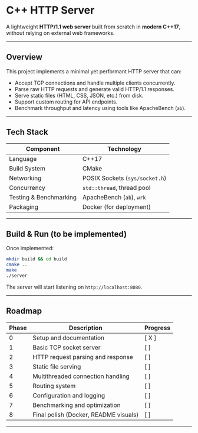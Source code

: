 # C++ HTTP Server

A lightweight **HTTP/1.1 web server** built from scratch in **modern C++17**, without relying on external web frameworks.

---

## Overview

This project implements a minimal yet performant HTTP server that can:

- Accept TCP connections and handle multiple clients concurrently.
- Parse raw HTTP requests and generate valid HTTP/1.1 responses.
- Serve static files (HTML, CSS, JSON, etc.) from disk.
- Support custom routing for API endpoints.
- Benchmark throughput and latency using tools like ApacheBench (`ab`).

---

## Tech Stack

| Component              | Technology                     |
| ---------------------- | ------------------------------ |
| Language               | C++17                          |
| Build System           | CMake                          |
| Networking             | POSIX Sockets (`sys/socket.h`) |
| Concurrency            | `std::thread`, thread pool     |
| Testing & Benchmarking | ApacheBench (`ab`), `wrk`      |
| Packaging              | Docker (for deployment)        |

---

## Build & Run (to be implemented)

Once implemented:

```bash
mkdir build && cd build
cmake ..
make
./server
```

The server will start listening on `http://localhost:8080`.

---

## Roadmap

| Phase | Description                           | Progress |
| ----- | ------------------------------------- | -------- |
| 0     | Setup and documentation               | [ X ]    |
| 1     | Basic TCP socket server               | [ ]      |
| 2     | HTTP request parsing and response     | [ ]      |
| 3     | Static file serving                   | [ ]      |
| 4     | Multithreaded connection handling     | [ ]      |
| 5     | Routing system                        | [ ]      |
| 6     | Configuration and logging             | [ ]      |
| 7     | Benchmarking and optimization         | [ ]      |
| 8     | Final polish (Docker, README visuals) | [ ]      |

---
